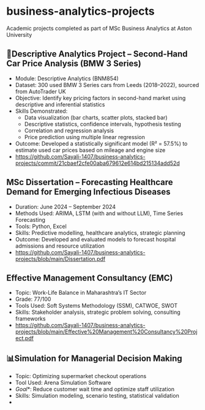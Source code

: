 # business-analytics-projects
Academic projects completed as part of MSc Business Analytics at Aston University

## 🚗Descriptive Analytics Project – Second-Hand Car Price Analysis (BMW 3 Series)
- Module: Descriptive Analytics (BNM854)
- Dataset: 300 used BMW 3 Series cars from Leeds (2018–2022), sourced from AutoTrader UK
- Objective: Identify key pricing factors in second-hand market using descriptive and inferential statistics
- Skills Demonstrated:
  - Data visualization (bar charts, scatter plots, stacked bar)
  - Descriptive statistics, confidence intervals, hypothesis testing
  - Correlation and regression analysis
  - Price prediction using multiple linear regression
- Outcome: Developed a statistically significant model (R² = 57.5%) to estimate used car prices based on mileage and engine size
- https://github.com/Sayali-1407/business-analytics-projects/commit/21cbaef2cfe00aba679612e614bd215134add52d 

## MSc Dissertation – Forecasting Healthcare Demand for Emerging Infectious Diseases
- Duration: June 2024 – September 2024
- Methods Used: ARIMA, LSTM (with and without LLM), Time Series Forecasting
- Tools: Python, Excel
- Skills: Predictive modelling, healthcare analytics, strategic planning
- Outcome: Developed and evaluated models to forecast hospital admissions and resource utilization
- https://github.com/Sayali-1407/business-analytics-projects/blob/main/Dissertation.pdf

## Effective Management Consultancy (EMC)
- Topic: Work-Life Balance in Maharashtra’s IT Sector
- Grade: 77/100
- Tools Used: Soft Systems Methodology (SSM), CATWOE, SWOT
- Skills: Stakeholder analysis, strategic problem solving, consulting frameworks  
- https://github.com/Sayali-1407/business-analytics-projects/blob/main/Effective%20Management%20Consultancy%20Project.pdf

## 📊Simulation for Managerial Decision Making
- Topic: Optimizing supermarket checkout operations
- Tool Used: Arena Simulation Software
- *Goal**: Reduce customer wait time and optimize staff utilization
- Skills: Simulation modeling, scenario testing, statistical validation
-  
